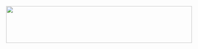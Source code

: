 <!--# jb44042.github.io-->
<html>
  <head>
  </head>
  
  <body>
    <div style="display: block; width: 100%; height: 100px; overflow: hidden;">
      <img width="100%" height="100%" src="https://i.ibb.co/SdNx69N/IMG-0925.jpg">
    </div>
  </body>
</html>

